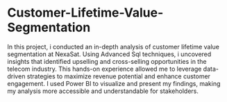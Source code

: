 # Customer-Lifetime-Value-Segmentation
In this project, i conducted an in-depth analysis of customer lifetime value segmentation at NexaSat.
Using Advanced Sql techniques, i uncovered insights that identified upselling and cross-selling opportunities in the telecom industry. 
This hands-on experience allowed me to leverage data-driven strategies to maximize revenue potential and enhance customer engagement. 
I used Power BI to visualize and present my findings, making my analysis more accessible and understandable for stakeholders.
